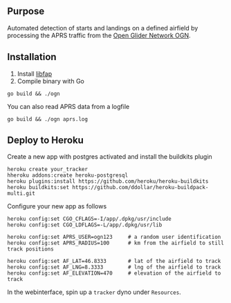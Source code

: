 ## Purpose

Automated detection of starts and landings on a defined airfield by processing the APRS traffic from the [Open Glider Network OGN](glidernet.org).

## Installation

1. Install [libfap](http://www.pakettiradio.net/libfap/)
2. Compile binary with Go
```
go build && ./ogn
```

You can also read APRS data from a logfile
 ```
 go build && ./ogn aprs.log
 ```

## Deploy to Heroku

Create a new app with postgres activated and install the buildkits plugin

```
heroku create your_tracker
hheroku addons:create heroku-postgresql
heroku plugins:install https://github.com/heroku/heroku-buildkits
heroku buildkits:set https://github.com/ddollar/heroku-buildpack-multi.git
```

Configure your new app as follows

```
heroku config:set CGO_CFLAGS=-I/app/.dpkg/usr/include
heroku config:set CGO_LDFLAGS=-L/app/.dpkg/usr/lib

heroku config:set APRS_USER=ogn123     # a random user identification
heroku config:set APRS_RADIUS=100      # km from the airfield to still track positions

heroku config:set AF_LAT=46.8333       # lat of the airfield to track
heroku config:set AF_LNG=8.3333        # lng of the airfield to track
heroku config:set AF_ELEVATION=470     # elevation of the airfield to track
```

In the webinterface, spin up a `tracker` dyno under `Resources`.
